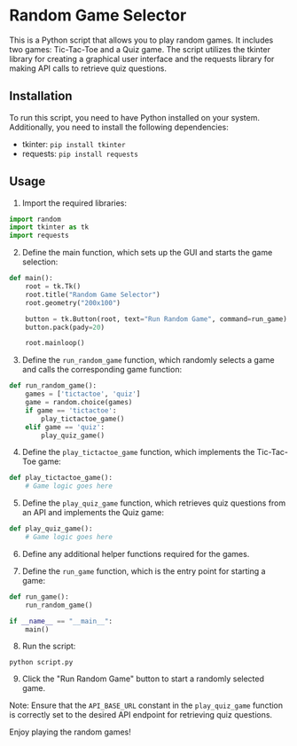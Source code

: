 # Random Game Selector

This is a Python script that allows you to play random games. It includes two games: Tic-Tac-Toe and a Quiz game. The script utilizes the tkinter library for creating a graphical user interface and the requests library for making API calls to retrieve quiz questions.

## Installation

To run this script, you need to have Python installed on your system. Additionally, you need to install the following dependencies:

- tkinter: `pip install tkinter`
- requests: `pip install requests`

## Usage

1. Import the required libraries:

```python
import random
import tkinter as tk
import requests
```

2. Define the main function, which sets up the GUI and starts the game selection:

```python
def main():
    root = tk.Tk()
    root.title("Random Game Selector")
    root.geometry("200x100")

    button = tk.Button(root, text="Run Random Game", command=run_game)
    button.pack(pady=20)

    root.mainloop()
```

3. Define the `run_random_game` function, which randomly selects a game and calls the corresponding game function:

```python
def run_random_game():
    games = ['tictactoe', 'quiz']
    game = random.choice(games)
    if game == 'tictactoe':
        play_tictactoe_game()
    elif game == 'quiz':
        play_quiz_game()
```

4. Define the `play_tictactoe_game` function, which implements the Tic-Tac-Toe game:

```python
def play_tictactoe_game():
    # Game logic goes here
```

5. Define the `play_quiz_game` function, which retrieves quiz questions from an API and implements the Quiz game:

```python
def play_quiz_game():
    # Game logic goes here
```

6. Define any additional helper functions required for the games.

7. Define the `run_game` function, which is the entry point for starting a game:

```python
def run_game():
    run_random_game()

if __name__ == "__main__":
    main()
```

8. Run the script:

```shell
python script.py
```

9. Click the "Run Random Game" button to start a randomly selected game.

Note: Ensure that the `API_BASE_URL` constant in the `play_quiz_game` function is correctly set to the desired API endpoint for retrieving quiz questions.

Enjoy playing the random games! 
